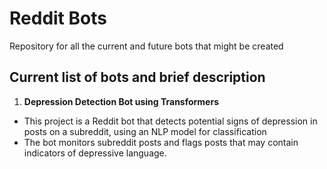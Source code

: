 # Reddit Bots

Repository for all the current and future bots that might be created

## Current list of bots and brief description

1) **Depression Detection Bot using Transformers** <br>
- This project is a Reddit bot that detects potential signs of depression in posts on a subreddit, using an NLP model for classification
- The bot monitors subreddit posts and flags posts that may contain indicators of depressive language.
